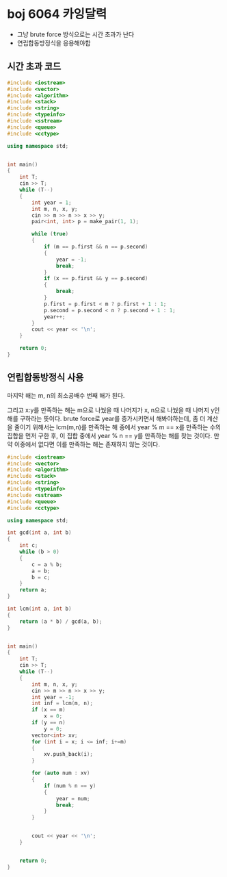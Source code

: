 # boj 6064 카잉달력

- 그냥 brute force 방식으로는 시간 초과가 난다
- 연립합동방정식을 응용해야함



## 시간 초과 코드

```c++
#include <iostream>
#include <vector>
#include <algorithm>
#include <stack>
#include <string>
#include <typeinfo>
#include <sstream>
#include <queue>
#include <cctype>

using namespace std;


int main()
{
	int T;
	cin >> T;
	while (T--)
	{
		int year = 1;
		int m, n, x, y;
		cin >> m >> n >> x >> y;
		pair<int, int> p = make_pair(1, 1);

		while (true)
		{
			if (m == p.first && n == p.second)
			{
				year = -1;
				break;
			}
			if (x == p.first && y == p.second)
			{
				break;
			}
			p.first = p.first < m ? p.first + 1 : 1;
			p.second = p.second < n ? p.second + 1 : 1;
			year++;
		}
		cout << year << '\n';
	}

	return 0;
}
```



## 연립합동방정식 사용

마지막 해는 m, n의 최소공배수  번째 해가 된다. 

그리고 x:y를 만족하는 해는 m으로 나눴을 때 나머지가 x, n으로 나눴을 때 나머지 y인 해를 구하라는 뜻이다. brute force로 year를 증가시키면서 해봐야하는데, 좀 더 계산을 줄이기 위해서는 lcm(m,n)를 만족하는 해 중에서 year % m == x를 만족하는 수의 집합을 먼저 구한 후, 이 집합 중에서 year % n == y를 만족하는 해를 찾는 것이다. 만약 이중에서 없다면 이를 만족하는 해는 존재하지 않는 것이다.



```c++
#include <iostream>
#include <vector>
#include <algorithm>
#include <stack>
#include <string>
#include <typeinfo>
#include <sstream>
#include <queue>
#include <cctype>

using namespace std;

int gcd(int a, int b)
{
	int c;
	while (b > 0)
	{
		c = a % b;
		a = b;
		b = c;
	}
	return a;
}

int lcm(int a, int b)
{
	return (a * b) / gcd(a, b);
}


int main()
{
	int T;
	cin >> T;
	while (T--)
	{
		int m, n, x, y;
		cin >> m >> n >> x >> y;
		int year = -1;
		int inf = lcm(m, n);
		if (x == m)
			x = 0;
		if (y == n)
			y = 0;
		vector<int> xv;
		for (int i = x; i <= inf; i+=m)
		{
			xv.push_back(i);
		}

		for (auto num : xv)
		{
			if (num % n == y)
			{
				year = num;
				break;
			}
		}


		cout << year << '\n';
	}


	return 0;
}
```


